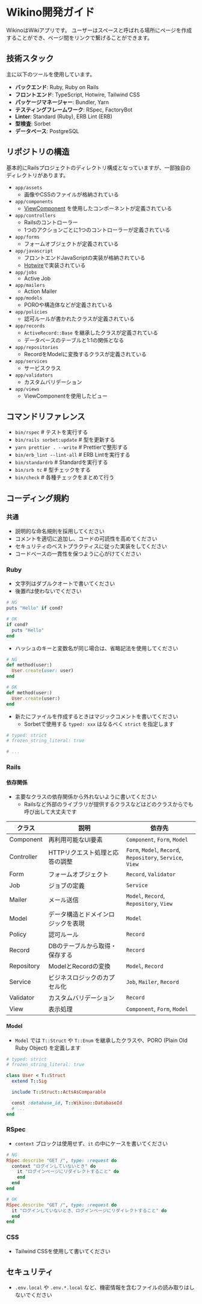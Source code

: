 # Wikino開発ガイド

WikinoはWikiアプリです。
ユーザーはスペースと呼ばれる場所にページを作成することができ、ページ間をリンクで繋げることができます。

## 技術スタック

主に以下のツールを使用しています。

- **バックエンド**: Ruby, Ruby on Rails
- **フロントエンド**: TypeScript, Hotwire, Tailwind CSS
- **パッケージマネージャー**: Bundler, Yarn
- **テスティングフレームワーク**: RSpec, FactoryBot
- **Linter**: Standard (Ruby), ERB Lint (ERB)
- **型検査**: Sorbet
- **データベース**: PostgreSQL

## リポジトリの構造

基本的にRailsプロジェクトのディレクトリ構成となっていますが、一部独自のディレクトリがあります。

- `app/assets`
  - 画像やCSSのファイルが格納されている
- `app/components`
  - [ViewComponent](https://viewcomponent.org) を使用したコンポーネントが定義されている
- `app/controllers`
  - Railsのコントローラー
  - 1つのアクションごとに1つのコントローラーが定義されている
- `app/forms`
  - フォームオブジェクトが定義されている
- `app/javascript`
  - フロントエンドJavaScriptの実装が格納されている
  - [Hotwire](https://hotwired.dev)で実装されている
- `app/jobs`
  - Active Job
- `app/mailers`
  - Action Mailer
- `app/models`
  - POROや構造体などが定義されている
- `app/policies`
  - 認可ルールが書かれたクラスが定義されている
- `app/records`
  - `ActiveRecord::Base` を継承したクラスが定義されている
  - データベースのテーブルと1:1の関係となる
- `app/repositories`
  - RecordをModelに変換するクラスが定義されている
- `app/services`
  - サービスクラス
- `app/validators`
  - カスタムバリデーション
- `app/views`
  - ViewComponentを使用したビュー

## コマンドリファレンス

- `bin/rspec` # テストを実行する
- `bin/rails sorbet:update` # 型を更新する
- `yarn prettier . --write` # Prettierで整形する
- `bin/erb_lint --lint-all` # ERB Lintを実行する
- `bin/standardrb` # Standardを実行する
- `bin/srb tc` # 型チェックをする
- `bin/check` # 各種チェックをまとめて行う

## コーディング規約

### 共通

- 説明的な命名規則を採用してください
- コメントを適切に追加し、コードの可読性を高めてください
- セキュリティのベストプラクティスに従った実装をしてください
- コードベースの一貫性を保つように心がけてください

### Ruby

- 文字列はダブルクオートで書いてください
- 後置ifは使わないでください

```rb
# NG
puts "Hello" if cond?

# OK
if cond?
  puts "Hello"
end
```

- ハッシュのキーと変数名が同じ場合は、省略記法を使用してください

```rb
# NG
def method(user:)
  User.create(user: user)
end

# OK
def method(user:)
  User.create(user:)
end
```

- 新たにファイルを作成するときはマジックコメントを書いてください
  - Sorbetで使用する `typed: xxx` はなるべく `strict` を指定します

```rb
# typed: strict
# frozen_string_literal: true

# ...
```

### Rails

#### 依存関係

- 主要なクラスの依存関係から外れないように書いてください
  - Railsなど外部のライブラリが提供するクラスなどはどのクラスからでも呼び出して大丈夫です

| クラス          | 説明                               | 依存先                                                        |
| --------------- | ---------------------------------- | ------------------------------------------------------------- |
| Component       | 再利用可能なUI要素                 | `Component`, `Form`, `Model`                                  |
| Controller      | HTTPリクエスト処理と応答の調整     | `Form`, `Model`, `Record`,<br>`Repository`, `Service`, `View` |
| Form            | フォームオブジェクト               | `Record`, `Validator`                                         |
| Job             | ジョブの定義                       | `Service`                                                     |
| Mailer          | メール送信                         | `Model`, `Record`, `Repository`, `View`                       |
| Model           | データ構造とドメインロジックを表現 | `Model`                                                       |
| Policy          | 認可ルール                         | `Record`                                                      |
| Record          | DBのテーブルから取得・保存する     | `Record`                                                      |
| Repository      | ModelとRecordの変換                | `Model`, `Record`                                             |
| Service         | ビジネスロジックのカプセル化       | `Job`, `Mailer`, `Record`                                     |
| Validator       | カスタムバリデーション             | `Record`                                                      |
| View            | 表示処理                           | `Component`, `Form`, `Model`               |

#### Model

- `Model` では `T::Struct` や `T::Enum` を継承したクラスや、PORO (Plain Old Ruby Object) を定義します

```rb
# typed: strict
# frozen_string_literal: true

class User < T::Struct
  extend T::Sig

  include T::Struct::ActsAsComparable

  const :database_id, T::Wikino::DatabaseId
  # ...
end
```

### RSpec

- `context` ブロックは使用せず、`it` の中にケースを書いてください

```rb
# NG
RSpec.describe "GET /", type: :request do
  context "ログインしていないとき" do
    it "ログインページにリダイレクトすること" do
    end
  end
end

# OK
RSpec.describe "GET /", type: :request do
  it "ログインしていないとき、ログインページにリダイレクトすること" do
  end
end
```

### CSS

- Tailwind CSSを使用して書いてください

## セキュリティ

- `.env.local` や `.env.*.local` など、機密情報を含むファイルの読み取りはしないでください

